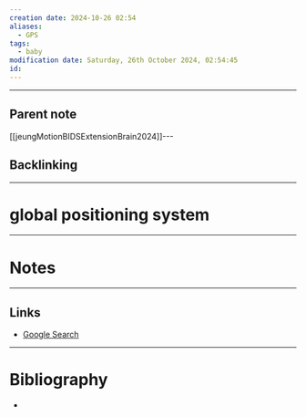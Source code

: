 ```yaml
---
creation date: 2024-10-26 02:54
aliases:
  - GPS
tags:
  - baby
modification date: Saturday, 26th October 2024, 02:54:45
id:
---
```

---

## Parent note
[[jeungMotionBIDSExtensionBrain2024]]---
## Backlinking


---
# global positioning system


---
# Notes


---
## Links
- [Google Search](https://www.google.com/search?q=global+positioning+system)

---
# Bibliography
+ 
